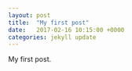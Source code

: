 ```yaml
---
layout: post
title:  "My first post"
date:   2017-02-16 10:15:00 +0000
categories: jekyll update
---
```


My first post.
